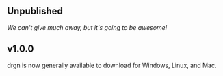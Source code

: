## Unpublished

*We can't give much away, but it's going to be awesome!*

## v1.0.0

drgn is now generally available to download for Windows, Linux, and Mac.
